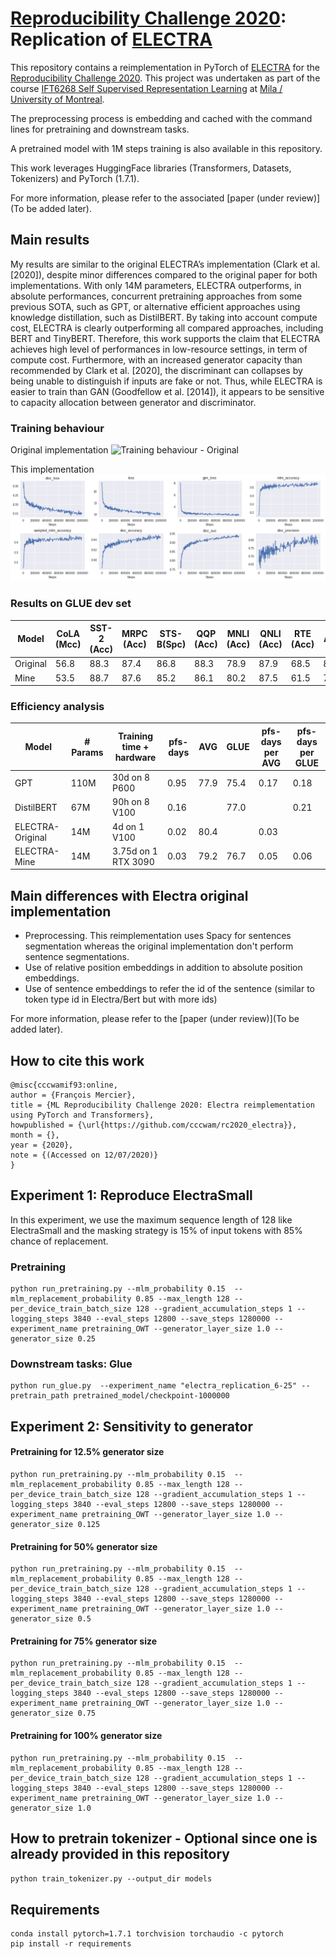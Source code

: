 # [Reproducibility Challenge 2020](https://paperswithcode.com/rc2020): Replication of [ELECTRA](https://github.com/google-research/electra)

This repository contains a reimplementation in PyTorch of [ELECTRA](https://openreview.net/pdf?id=r1xMH1BtvB) for the [Reproducibility Challenge 2020](https://paperswithcode.com/rc2020).
This project was undertaken as part of the course [IFT6268 Self Supervised Representation Learning](https://sites.google.com/view/ift6268-a2020/schedule?authuser=0) at [Mila / University of Montreal](https://mila.quebec).

The preprocessing process is embedding and cached with the command lines for pretraining and downstream tasks.

A pretrained model with 1M steps training is also available in this repository.

This work leverages HuggingFace libraries (Transformers, Datasets, Tokenizers) and PyTorch (1.7.1).

For more information, please refer to the associated [paper (under review)](To be added later).

## Main results

My results are similar to the original ELECTRA’s implementation (Clark et al. [2020]), despite minor differences compared to the original paper for both implementations. With only 14M parameters, ELECTRA outperforms, in absolute performances, concurrent pretraining approaches from some previous SOTA, such as GPT, or alternative efficient approaches using knowledge distillation, such as DistilBERT. By taking into account compute cost, ELECTRA is clearly outperforming all compared approaches, including BERT and TinyBERT. Therefore, this work supports the claim that ELECTRA achieves high level of performances in low-resource settings, in term of compute cost. Furthermore, with an increased generator capacity than recommended by Clark et al. [2020], the discriminant can collapses by being unable to distinguish if inputs are fake or not. Thus, while ELECTRA is easier to train than GAN (Goodfellow et al. [2014]), it appears to be sensitive to capacity allocation between generator and discriminator.


### Training behaviour

 Original implementation
![Training behaviour - Original](https://user-images.githubusercontent.com/1091306/76335698-256fb500-62b2-11ea-9fee-e39aca5cae24.png)

This implementation
![Training behaviour - Mine](https://github.com/cccwam/rc2020_electra/blob/latest_branch/images/Electra%20RC2020%20-%20Learning.png)

### Results on GLUE dev set

| Model | CoLA (Mcc)  | SST-2 (Acc)   | MRPC (Acc)  | STS-B(Spc)   | QQP (Acc)  | MNLI (Acc)  | QNLI (Acc)  | RTE (Acc)   | AVG | GLUE* |   
|-------|------|-------|------|-------|------|------|------|------ |-----|-------|
|Original| 56.8 | 88.3 | 87.4 | 86.8 | 88.3 | 78.9 | 87.9 | 68.5 | 80.4 | |
|Mine    | 53.5 | 88.7 | 87.6 | 85.2 | 86.1 | 80.2 | 87.5 | 61.5 | 79.2 | 76.7 |   

### Efficiency analysis

| Model | # Params | Training time + hardware | pfs-days | AVG  | GLUE | pfs-days per AVG | pfs-days per GLUE| 
|-------|------|-------|------|-------|------|------|------|
|GPT| 110M | 30d on 8 P600     | 0.95 | 77.9 | 75.4   | 0.17 | 0.18  |
|DistilBERT| 67M | 90h on 8 V100     | 0.16 |  | 77.0  |  | 0.21 |
|ELECTRA-Original| 14M | 4d on 1 V100     | 0.02 | 80.4 |      | 0.03 |  |
|ELECTRA-Mine    | 14M | 3.75d on 1 RTX 3090 | 0.03 | 79.2 | 76.7 | 0.05 | 0.06 |   


## Main differences with Electra original implementation

- Preprocessing. This reimplementation uses Spacy for sentences segmentation whereas the original implementation don't perform sentence segmentations. 
- Use of relative position embeddings in addition to absolute position embeddings.
- Use of sentence embeddings to refer the id of the sentence (similar to token type id in Electra/Bert but with more ids)

For more information, please refer to the [paper (under review)](To be added later).


## How to cite this work

```
@misc{cccwamif93:online,
author = {François Mercier},
title = {ML Reproducibility Challenge 2020: Electra reimplementation using PyTorch and Transformers},
howpublished = {\url{https://github.com/cccwam/rc2020_electra}},
month = {},
year = {2020},
note = {(Accessed on 12/07/2020)}
}
```

## Experiment 1: Reproduce ElectraSmall

In this experiment, we use the maximum sequence length of 128 like ElectraSmall and the masking strategy is 15% of input tokens with 85% chance of replacement.

### Pretraining

```
python run_pretraining.py --mlm_probability 0.15  --mlm_replacement_probability 0.85 --max_length 128 --per_device_train_batch_size 128 --gradient_accumulation_steps 1 --logging_steps 3840 --eval_steps 12800 --save_steps 1280000 --experiment_name pretraining_OWT --generator_layer_size 1.0 --generator_size 0.25
```

### Downstream tasks: Glue 

```
python run_glue.py  --experiment_name "electra_replication_6-25" --pretrain_path pretrained_model/checkpoint-1000000
```

## Experiment 2: Sensitivity to generator

#### Pretraining for 12.5% generator size

```
python run_pretraining.py --mlm_probability 0.15  --mlm_replacement_probability 0.85 --max_length 128 --per_device_train_batch_size 128 --gradient_accumulation_steps 1 --logging_steps 3840 --eval_steps 12800 --save_steps 1280000 --experiment_name pretraining_OWT --generator_layer_size 1.0 --generator_size 0.125
```

#### Pretraining for 50% generator size

```
python run_pretraining.py --mlm_probability 0.15  --mlm_replacement_probability 0.85 --max_length 128 --per_device_train_batch_size 128 --gradient_accumulation_steps 1 --logging_steps 3840 --eval_steps 12800 --save_steps 1280000 --experiment_name pretraining_OWT --generator_layer_size 1.0 --generator_size 0.5
```

#### Pretraining for 75% generator size

```
python run_pretraining.py --mlm_probability 0.15  --mlm_replacement_probability 0.85 --max_length 128 --per_device_train_batch_size 128 --gradient_accumulation_steps 1 --logging_steps 3840 --eval_steps 12800 --save_steps 1280000 --experiment_name pretraining_OWT --generator_layer_size 1.0 --generator_size 0.75
```

#### Pretraining for 100% generator size

```
python run_pretraining.py --mlm_probability 0.15  --mlm_replacement_probability 0.85 --max_length 128 --per_device_train_batch_size 128 --gradient_accumulation_steps 1 --logging_steps 3840 --eval_steps 12800 --save_steps 1280000 --experiment_name pretraining_OWT --generator_layer_size 1.0 --generator_size 1.0
```

## How to pretrain tokenizer - Optional since one is already provided in this repository

`python train_tokenizer.py --output_dir models`


## Requirements

```
conda install pytorch=1.7.1 torchvision torchaudio -c pytorch
pip install -r requirements
```
